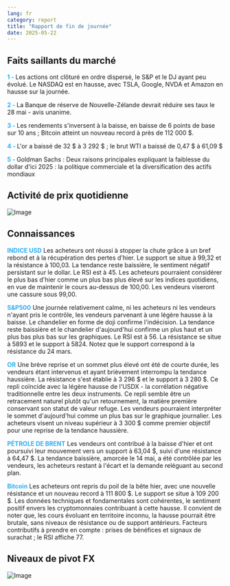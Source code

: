 ```yaml
---
lang: fr
category: report
title: "Rapport de fin de journée"
date: 2025-05-22
---
```



<h2>Faits saillants du marché</h2>
<strong style="color: #2caef7;">1 - </strong> Les actions ont clôturé en ordre dispersé, le S&P et le DJ ayant peu évolué. Le NASDAQ est en hausse, avec TSLA, Google, NVDA et Amazon en hausse sur la journée.

<strong style="color: #2caef7;">2 - </strong> La Banque de réserve de Nouvelle-Zélande devrait réduire ses taux le 28 mai - avis unanime.

<strong style="color: #2caef7;">3 - </strong> Les rendements s'inversent à la baisse, en baisse de 6 points de base sur 10 ans ; Bitcoin atteint un nouveau record à près de 112 000 $.

<strong style="color: #2caef7;">4 - </strong> L'or a baissé de 32 $ à 3 292 $ ; le brut WTI a baissé de 0,47 $ à 61,09 $

<strong style="color: #2caef7;">5 - </strong> Goldman Sachs : Deux raisons principales expliquant la faiblesse du dollar d'ici 2025 : la politique commerciale et la diversification des actifs mondiaux



<h2>Activité de prix quotidienne</h2>
<img src="https://markleighedu.github.io/img/May-2025/22-May-2025/price.jpg" alt="Image"/>

<h2>Connaissances</h2>
<strong style="color: #2caef7;">INDICE USD</strong> Les acheteurs ont réussi à stopper la chute grâce à un bref rebond et à la récupération des pertes d'hier. Le support se situe à 99,32 et la résistance à 100,03. La tendance reste baissière, le sentiment négatif persistant sur le dollar. Le RSI est à 45. Les acheteurs pourraient considérer le plus bas d'hier comme un plus bas plus élevé sur les indices quotidiens, en vue de maintenir le cours au-dessus de 100,00. Les vendeurs viseront une cassure sous 99,00.

<strong style="color: #2caef7;">S&P500</strong> Une journée relativement calme, ni les acheteurs ni les vendeurs n'ayant pris le contrôle, les vendeurs parvenant à une légère hausse à la baisse. Le chandelier en forme de doji confirme l'indécision. La tendance reste baissière et le chandelier d'aujourd'hui confirme un plus haut et un plus bas plus bas sur les graphiques. Le RSI est à 56. La résistance se situe à 5893 et le support à 5824. Notez que le support correspond à la résistance du 24 mars.

<strong style="color: #2caef7;">OR</strong> Une brève reprise et un sommet plus élevé ont été de courte durée, les vendeurs étant intervenus et ayant brièvement interrompu la tendance haussière. La résistance s'est établie à 3 296 $ et le support à 3 280 $. Ce repli coïncide avec la légère hausse de l'USDX - la corrélation négative traditionnelle entre les deux instruments. Ce repli semble être un retracement naturel plutôt qu'un retournement, la matière première conservant son statut de valeur refuge. Les vendeurs pourraient interpréter le sommet d'aujourd'hui comme un plus bas sur le graphique journalier. Les acheteurs visent un niveau supérieur à 3 300 $ comme premier objectif pour une reprise de la tendance haussière.

<strong style="color: #2caef7;">PÉTROLE DE BRENT</strong> Les vendeurs ont contribué à la baisse d'hier et ont poursuivi leur mouvement vers un support à 63,04 $, suivi d'une résistance à 64,47 $. La tendance baissière, amorcée le 14 mai, a été contrôlée par les vendeurs, les acheteurs restant à l'écart et la demande reléguant au second plan.

<strong style="color: #2caef7;">Bitcoin</strong> Les acheteurs ont repris du poil de la bête hier, avec une nouvelle résistance et un nouveau record à 111 800 $. Le support se situe à 109 200 $. Les données techniques et fondamentales sont cohérentes, le sentiment positif envers les cryptomonnaies contribuant à cette hausse. Il convient de noter que, les cours évoluant en territoire inconnu, la hausse pourrait être brutale, sans niveaux de résistance ou de support antérieurs. Facteurs contributifs à prendre en compte : prises de bénéfices et signaux de surachat ; le RSI affiche 77.



<h2>Niveaux de pivot FX</h2>
<img src="https://markleighedu.github.io/img/May-2025/22-May-2025/pivot.jpg" alt="Image"/>